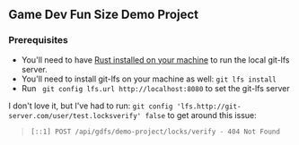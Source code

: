 ## Game Dev Fun Size Demo Project

### Prerequisites
- You'll need to have [Rust installed on your machine](https://www.rust-lang.org/tools/install) to run the local git-lfs server.
- You'll need to install git-lfs on your machine as well: `git lfs install`
- Run ` git config lfs.url http://localhost:8080` to set the git-lfs server

I don't love it, but I've had to run:
`git config 'lfs.http://git-server.com/user/test.locksverify' false`
to get around this issue:
> `[::1] POST /api/gdfs/demo-project/locks/verify - 404 Not Found`